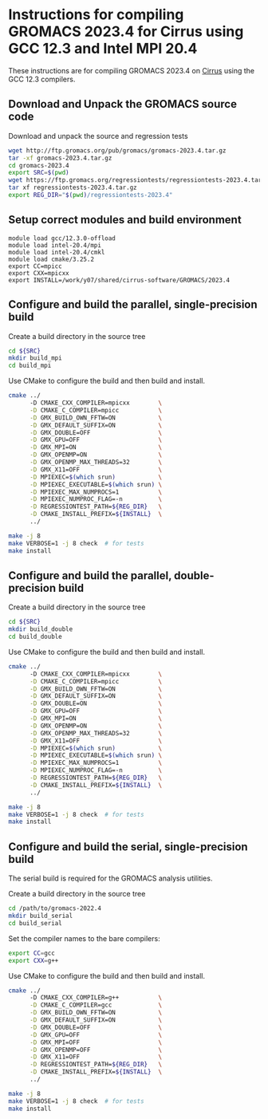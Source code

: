 Instructions for compiling GROMACS 2023.4 for Cirrus using GCC 12.3 and Intel MPI 20.4
======================================================================================

These instructions are for compiling GROMACS 2023.4 on [Cirrus](https://www.cirrus.ac.uk) using the GCC 12.3 compilers.

Download and Unpack the GROMACS source code
-------------------------------------------

Download and unpack the source and regression tests

```bash
wget http://ftp.gromacs.org/pub/gromacs/gromacs-2023.4.tar.gz
tar -xf gromacs-2023.4.tar.gz
cd gromacs-2023.4
export SRC=$(pwd)
wget https://ftp.gromacs.org/regressiontests/regressiontests-2023.4.tar.gz
tar xf regressiontests-2023.4.tar.gz
export REG_DIR="$(pwd)/regressiontests-2023.4"
```

Setup correct modules and build environment
-------------------------------------------

```
module load gcc/12.3.0-offload
module load intel-20.4/mpi
module load intel-20.4/cmkl
module load cmake/3.25.2
export CC=mpicc
export CXX=mpicxx
export INSTALL=/work/y07/shared/cirrus-software/GROMACS/2023.4
```

Configure and build the parallel, single-precision build
--------------------------------------------------------

Create a build directory in the source tree

```bash
cd ${SRC}
mkdir build_mpi
cd build_mpi
```

Use CMake to configure the build and then build and install.

```bash
cmake ../ 
      -D CMAKE_CXX_COMPILER=mpicxx        \
      -D CMAKE_C_COMPILER=mpicc           \
      -D GMX_BUILD_OWN_FFTW=ON            \
      -D GMX_DEFAULT_SUFFIX=ON            \
      -D GMX_DOUBLE=OFF                   \
      -D GMX_GPU=OFF                      \
      -D GMX_MPI=ON                       \
      -D GMX_OPENMP=ON                    \
      -D GMX_OPENMP_MAX_THREADS=32        \
      -D GMX_X11=OFF                      \
      -D MPIEXEC=$(which srun)            \
      -D MPIEXEC_EXECUTABLE=$(which srun) \
      -D MPIEXEC_MAX_NUMPROCS=1           \
      -D MPIEXEC_NUMPROC_FLAG=-n          \
      -D REGRESSIONTEST_PATH=${REG_DIR}   \
      -D CMAKE_INSTALL_PREFIX=${INSTALL}  \
      ../

make -j 8
make VERBOSE=1 -j 8 check  # for tests
make install
```


Configure and build the parallel, double-precision build
--------------------------------------------------------

Create a build directory in the source tree

```bash
cd ${SRC}
mkdir build_double
cd build_double
```

Use CMake to configure the build and then build and install.

```bash
cmake ../ 
      -D CMAKE_CXX_COMPILER=mpicxx        \
      -D CMAKE_C_COMPILER=mpicc           \
      -D GMX_BUILD_OWN_FFTW=ON            \
      -D GMX_DEFAULT_SUFFIX=ON            \
      -D GMX_DOUBLE=ON                    \
      -D GMX_GPU=OFF                      \
      -D GMX_MPI=ON                       \
      -D GMX_OPENMP=ON                    \
      -D GMX_OPENMP_MAX_THREADS=32        \
      -D GMX_X11=OFF                      \
      -D MPIEXEC=$(which srun)            \
      -D MPIEXEC_EXECUTABLE=$(which srun) \
      -D MPIEXEC_MAX_NUMPROCS=1           \
      -D MPIEXEC_NUMPROC_FLAG=-n          \
      -D REGRESSIONTEST_PATH=${REG_DIR}   \
      -D CMAKE_INSTALL_PREFIX=${INSTALL}  \
      ../

make -j 8
make VERBOSE=1 -j 8 check  # for tests
make install
```

Configure and build the serial, single-precision build
-------------------------------------------------------

The serial build is required for the GROMACS analysis utilities.

Create a build directory in the source tree

```bash
cd /path/to/gromacs-2022.4
mkdir build_serial
cd build_serial
```

Set the compiler names to the bare compilers:

```bash
export CC=gcc
export CXX=g++
```

Use CMake to configure the build and then build and install.

```bash
cmake ../ 
      -D CMAKE_CXX_COMPILER=g++           \
      -D CMAKE_C_COMPILER=gcc             \
      -D GMX_BUILD_OWN_FFTW=ON            \
      -D GMX_DEFAULT_SUFFIX=ON            \
      -D GMX_DOUBLE=OFF                   \
      -D GMX_GPU=OFF                      \
      -D GMX_MPI=OFF                      \
      -D GMX_OPENMP=OFF                   \
      -D GMX_X11=OFF                      \
      -D REGRESSIONTEST_PATH=${REG_DIR}   \
      -D CMAKE_INSTALL_PREFIX=${INSTALL}  \
      ../

make -j 8
make VERBOSE=1 -j 8 check  # for tests
make install
```
